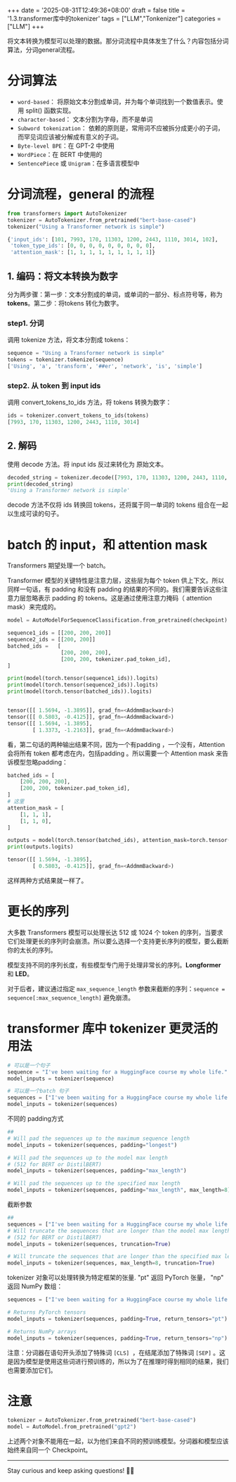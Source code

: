 +++
date = '2025-08-31T12:49:36+08:00'
draft = false
title = '1.3.transformer库中的tokenizer'
tags = ["LLM","Tonkenizer"]
categories = ["LLM"]
+++


将文本转换为模型可以处理的数据。那分词流程中具体发生了什么？内容包括分词算法，分词general流程。

# 分词算法

- `word-based`： 将原始文本分割成单词，并为每个单词找到一个数值表示。使用 split() 函数实现。
- `character-based`： 文本分割为字母，而不是单词
- `Subword tokenization`： 依赖的原则是，常用词不应被拆分成更小的子词，而罕见词应该被分解成有意义的子词。
- `Byte-level BPE`：在 GPT-2 中使用
- `WordPiece`：在 BERT 中使用的
- `SentencePiece` 或 `Unigram`：在多语言模型中


# 分词流程，general 的流程

~~~py
from transformers import AutoTokenizer
tokenizer = AutoTokenizer.from_pretrained("bert-base-cased")
tokenizer("Using a Transformer network is simple")

{'input_ids': [101, 7993, 170, 11303, 1200, 2443, 1110, 3014, 102],
 'token_type_ids': [0, 0, 0, 0, 0, 0, 0, 0, 0],
 'attention_mask': [1, 1, 1, 1, 1, 1, 1, 1, 1]}
~~~

## 1. 编码：将文本转换为数字

分为两步骤：第一步：文本分割成的单词，或单词的一部分、标点符号等，称为 **tokens**。第二步：将tokens 转化为数字。

### step1. 分词

调用 tokenize 方法，将文本分割成 tokens：
~~~py
sequence = "Using a Transformer network is simple"
tokens = tokenizer.tokenize(sequence)
['Using', 'a', 'transform', '##er', 'network', 'is', 'simple']
~~~

### step2. 从 token 到 input ids

调用 convert_tokens_to_ids 方法，将 tokens 转换为数字：
~~~py
ids = tokenizer.convert_tokens_to_ids(tokens)
[7993, 170, 11303, 1200, 2443, 1110, 3014]
~~~

## 2. 解码

使用 decode 方法。将 input ids 反过来转化为 原始文本。

~~~py
decoded_string = tokenizer.decode([7993, 170, 11303, 1200, 2443, 1110, 3014])
print(decoded_string)
'Using a Transformer network is simple'
~~~

decode 方法不仅将 ids 转换回 tokens，还将属于同一单词的 tokens 组合在一起以生成可读的句子。


# batch 的 input，和 attention mask

Transformers 期望处理一个 batch。

Transformer 模型的关键特性是注意力层，这些层为每个 token 供上下文。所以同样一句话，有 padding 和没有 padding 的结果的不同的。我们需要告诉这些注意力层忽略表示 padding 的 tokens。这是通过使用注意力掩码（ attention mask）来完成的。

~~~py
model = AutoModelForSequenceClassification.from_pretrained(checkpoint)

sequence1_ids = [[200, 200, 200]]
sequence2_ids = [[200, 200]]
batched_ids =   [
                 [200, 200, 200],
                 [200, 200, tokenizer.pad_token_id],
]

print(model(torch.tensor(sequence1_ids)).logits)
print(model(torch.tensor(sequence2_ids)).logits)
print(model(torch.tensor(batched_ids)).logits)


tensor([[ 1.5694, -1.3895]], grad_fn=<AddmmBackward>)
tensor([[ 0.5803, -0.4125]], grad_fn=<AddmmBackward>)  
tensor([[ 1.5694, -1.3895],
        [ 1.3373, -1.2163]], grad_fn=<AddmmBackward>)
~~~

看，第二句话的两种输出结果不同，因为一个有padding ，一个没有，Attention 会将所有 token 都考虑在内，包括padding 。所以需要一个 Attention mask 来告诉模型忽略padding：

~~~py
batched_ids = [
    [200, 200, 200],
    [200, 200, tokenizer.pad_token_id],
]
# 这里
attention_mask = [
    [1, 1, 1],
    [1, 1, 0],
]

outputs = model(torch.tensor(batched_ids), attention_mask=torch.tensor(attention_mask))
print(outputs.logits)

tensor([[ 1.5694, -1.3895],
        [ 0.5803, -0.4125]], grad_fn=<AddmmBackward>)
~~~

这样两种方式结果就一样了。


# 更长的序列

大多数 Transformers 模型可以处理长达 512 或 1024 个 token 的序列，当要求它们处理更长的序列时会崩溃。所以要么选择一个支持更长序列的模型，要么截断你的太长的序列。

模型支持不同的序列长度，有些模型专门用于处理非常长的序列。**Longformer** 和 **LED**。

对于后者，建议通过指定 `max_sequence_length` 参数来截断的序列：`sequence = sequence[:max_sequence_length]` 避免崩溃。


# transformer 库中 tokenizer 更灵活的用法

~~~py
# 可以是一个句子
sequence = "I've been waiting for a HuggingFace course my whole life."
model_inputs = tokenizer(sequence)

# 可以是一个batch 句子
sequences = ["I've been waiting for a HuggingFace course my whole life.", "So have I!"]
model_inputs = tokenizer(sequences)
~~~

不同的 padding方式

~~~py
## 
# Will pad the sequences up to the maximum sequence length
model_inputs = tokenizer(sequences, padding="longest")

# Will pad the sequences up to the model max length
# (512 for BERT or DistilBERT)
model_inputs = tokenizer(sequences, padding="max_length")

# Will pad the sequences up to the specified max length
model_inputs = tokenizer(sequences, padding="max_length", max_length=8)
~~~

截断参数

~~~py
## 
sequences = ["I've been waiting for a HuggingFace course my whole life.", "So have I!"]
# Will truncate the sequences that are longer than the model max length
# (512 for BERT or DistilBERT)
model_inputs = tokenizer(sequences, truncation=True)

# Will truncate the sequences that are longer than the specified max length
model_inputs = tokenizer(sequences, max_length=8, truncation=True)
~~~

tokenizer 对象可以处理转换为特定框架的张量. "pt" 返回 PyTorch 张量， "np" 返回 NumPy 数组：

~~~py
sequences = ["I've been waiting for a HuggingFace course my whole life.", "So have I!"]

# Returns PyTorch tensors
model_inputs = tokenizer(sequences, padding=True, return_tensors="pt")

# Returns NumPy arrays
model_inputs = tokenizer(sequences, padding=True, return_tensors="np")
~~~

注意：分词器在语句开头添加了特殊词 `[CLS] `，在结尾添加了特殊词 `[SEP]` 。这是因为模型是使用这些词进行预训练的，所以为了在推理时得到相同的结果，我们也需要添加它们。

# 注意

~~~py
tokenizer = AutoTokenizer.from_pretrained("bert-base-cased")
model = AutoModel.from_pretrained("gpt2")
~~~
上述两个对象不能用在一起，以为他们来自不同的预训练模型。分词器和模型应该始终来自同一个 Checkpoint。

***

Stay curious and keep asking questions! 🧠✨
